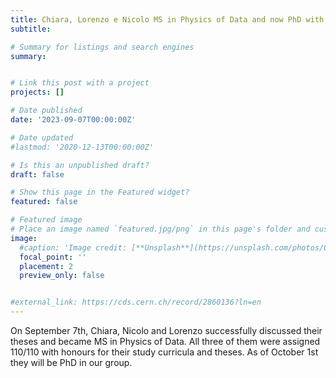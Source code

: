 ```yaml
---
title: Chiara, Lorenzo e Nicolo MS in Physics of Data and now PhD with our group
subtitle: 

# Summary for listings and search engines
summary: 


# Link this post with a project
projects: []

# Date published
date: '2023-09-07T00:00:00Z'

# Date updated
#lastmod: '2020-12-13T00:00:00Z'

# Is this an unpublished draft?
draft: false

# Show this page in the Featured widget?
featured: false

# Featured image
# Place an image named `featured.jpg/png` in this page's folder and customize its options here.
image:
  #caption: 'Image credit: [**Unsplash**](https://unsplash.com/photos/CpkOjOcXdUY)'
  focal_point: ''
  placement: 2
  preview_only: false


#external_link: https://cds.cern.ch/record/2860136?ln=en
---
```


On September  7th, Chiara, Nicolo and Lorenzo successfully discussed
their theses and became MS in Physics of Data. All three of them were
assigned 110/110 with honours for their study curricula and theses.
As of October 1st they will be PhD in our group.
